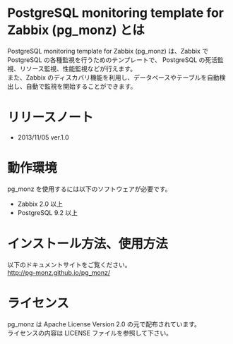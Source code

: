 PostgreSQL monitoring template for Zabbix (pg_monz) とは
========================================================

PostgreSQL monitoring template for Zabbix (pg_monz) は、Zabbix で PostgreSQL の各種監視を行うためのテンプレートで、
PostgreSQL の死活監視、リソース監視、性能監視などが行えます。  
また、Zabbix のディスカバリ機能を利用し、データベースやテーブルを自動検出し、自動で監視を開始することができます。

リリースノート
==========

* 2013/11/05 ver.1.0

動作環境
========

pg_monz を使用するには以下のソフトウェアが必要です。

* Zabbix 2.0 以上
* PostgreSQL 9.2 以上

インストール方法、使用方法
====================

以下のドキュメントサイトをご覧ください。  
http://pg-monz.github.io/pg_monz/

ライセンス
==========

pg_monz は Apache License Version 2.0 の元で配布されています。  
ライセンスの内容は LICENSE ファイルを参照して下さい。
